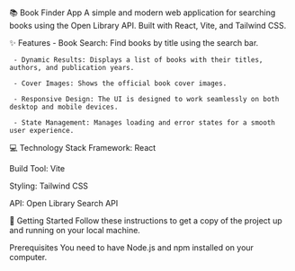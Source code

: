 📚 Book Finder App
A simple and modern web application for searching books using the Open Library API. Built with React, Vite, and Tailwind CSS.

✨ Features
     - Book Search: Find books by title using the search bar.

     - Dynamic Results: Displays a list of books with their titles, authors, and publication years.

     - Cover Images: Shows the official book cover images.

     - Responsive Design: The UI is designed to work seamlessly on both desktop and mobile devices.

     - State Management: Manages loading and error states for a smooth user experience.

💻 Technology Stack
Framework: React

Build Tool: Vite

Styling: Tailwind CSS

API: Open Library Search API

🚀 Getting Started
Follow these instructions to get a copy of the project up and running on your local machine.

Prerequisites
You need to have Node.js and npm installed on your computer.
